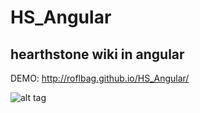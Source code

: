 # HS_Angular
hearthstone wiki in angular
---
DEMO: http://roflbag.github.io/HS_Angular/

![alt tag](http://i.imgur.com/3fNt3rU.png)